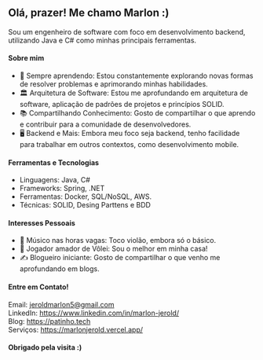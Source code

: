 ## Olá, prazer! Me chamo Marlon :)

Sou um engenheiro de software com foco em desenvolvimento backend, utilizando Java e C# como minhas principais ferramentas.

#### Sobre mim
- 🌱 Sempre aprendendo: Estou constantemente explorando novas formas de resolver problemas e aprimorando minhas habilidades.
- 🏛️ Arquitetura de Software: Estou me aprofundando em arquitetura de software, aplicação de padrões de projetos e princípios SOLID.
- 📚 Compartilhando Conhecimento: Gosto de compartilhar o que aprendo e contribuir para a comunidade de desenvolvedores.
- 🖥️ Backend e Mais: Embora meu foco seja backend, tenho facilidade para trabalhar em outros contextos, como desenvolvimento mobile.

#### Ferramentas e Tecnologias
- Linguagens: Java, C#
- Frameworks: Spring, .NET
- Ferramentas: Docker, SQL/NoSQL, AWS.
- Técnicas: SOLID, Desing Parttens e BDD

#### Interesses Pessoais
- 🎸 Músico nas horas vagas: Toco violão, embora só o básico.
- 🏐 Jogador amador de Vôlei: Sou o melhor em minha casa!
- ✍️ Blogueiro iniciante: Gosto de compartilhar o que venho me aprofundando em blogs.

#### Entre em Contato!

Email: jeroldmarlon5@gmail.com <br>
LinkedIn: https://www.linkedin.com/in/marlon-jerold/ <br>
Blog: https://patinho.tech <br>
Serviços: https://marlonjerold.vercel.app/


#### Obrigado pela visita :)

